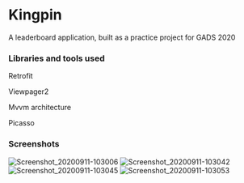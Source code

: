 # Kingpin
A leaderboard application, built as a practice project for GADS 2020

### Libraries and tools used
Retrofit

Viewpager2

Mvvm architecture

Picasso

### Screenshots
![Screenshot_20200911-103006](https://user-images.githubusercontent.com/40652867/92904050-76f02c80-f41a-11ea-8614-de600553c9d6.png)
![Screenshot_20200911-103042](https://user-images.githubusercontent.com/40652867/92904101-7fe0fe00-f41a-11ea-9b52-101b89aca620.png)
![Screenshot_20200911-103045](https://user-images.githubusercontent.com/40652867/92904142-87a0a280-f41a-11ea-9d65-fc17f4347011.png)
![Screenshot_20200911-103053](https://user-images.githubusercontent.com/40652867/92904291-a868f800-f41a-11ea-826c-4404c1c8add9.png)
